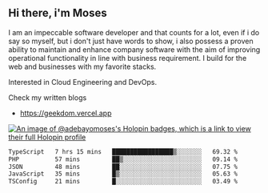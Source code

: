 ## Hi there, i'm Moses

I am an impeccable software developer and that counts for a lot, even if i do say so myself, but i don't just have words to show, i also possess a proven ability to maintain and enhance company software with the aim of improving operational functionality in line with business requirement. I build for the web and businesses with my favorite stacks.

Interested in Cloud Engineering and DevOps.

Check my written blogs
- https://geekdom.vercel.app

[![An image of @adebayomoses's Holopin badges, which is a link to view their full Holopin profile](https://holopin.me/adebayomoses)](https://holopin.io/@adebayomoses)

<!--START_SECTION:waka-->

```txt
TypeScript   7 hrs 15 mins   █████████████████▒░░░░░░░   69.32 %
PHP          57 mins         ██▒░░░░░░░░░░░░░░░░░░░░░░   09.14 %
JSON         48 mins         ██░░░░░░░░░░░░░░░░░░░░░░░   07.75 %
JavaScript   35 mins         █▒░░░░░░░░░░░░░░░░░░░░░░░   05.63 %
TSConfig     21 mins         █░░░░░░░░░░░░░░░░░░░░░░░░   03.49 %
```

<!--END_SECTION:waka-->
